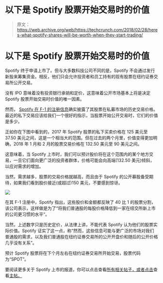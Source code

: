 # 以下是 Spotify 股票开始交易时的价值

> 原文：<https://web.archive.org/web/https://techcrunch.com/2018/02/28/heres-what-spotify-shares-will-be-worth-when-they-start-trading/>

# 以下是 Spotify 股票开始交易时的价值

Spotify 终于申请上市了。但与大多数科技公司不同的是，Spotify 不会通过发行新股来筹集资金。相反，他们只会允许投资者和员工持有的现有股票在纽约证券交易所公开交易。

没有 IPO 意味着没有投资银行承销和定价，这意味着公开市场基本上将是决定 Spotify 股票开始交易时价值的唯一因素。

然而， [Spotify 在 F-1 的注册信息](https://web.archive.org/web/20230307142252/https://www.sec.gov/Archives/edgar/data/1639920/000119312518063434/d494294df1.htm#rom494294_22)确实披露了其股票在私募市场的历史交易价格。最近的私下交易应该给我们一个很好的指示，当股票开始公开交易时，它们的价值是多少。

正如你在下图中看到的，2017 年 Spotify 股票的私下买卖价格在 125 美元至 37.50 美元之间，这是一个相当大的范围。但在过去的两个月里，价值变得更加明确，2018 年 1 月和 2 月的股票交易价格在 132.50 美元至 90 美元之间。

这意味着，当 Spotify 上市时，我们可以预计股价将在这个范围内的某个地方交易，一旦它们面向更广泛的投资者群体，价格可能会向高端(132.50 美元)倾斜，以应对需求的增加。

当然，需求越多，股票的交易价格就越高，而且由于 Spotify 的公开募股备受期待，如果我们看到股价接近(或超过)150 美元，不要感到惊讶。

![](img/7ef13a8c67267f6b34a3b91b855539ca.png)

在其 F-1 注册中，Spotify 指出，这些股价和金额都反映了 40 比 1 的股票分割，该公司表示，这样做是为了“将我们普通股的每股价格降低到一家在纽交所新上市的公司更习惯的水平”。

当然，上述数字只是历史定价，从法律上讲，不能代表 Spotify 认为他们的股票实际价值。Spotify 证实了这一点，称“然而，这些信息可能与更广泛的市场对我们普通股的需求，以及我们普通股在纽约证券交易所的公开开盘价和随后的公开价格几乎没有关系”。

预计 Spotify 股票将在下个月左右在纽约证券交易所开始交易，股票代码为“SPOT”。

要阅读更多关于 Spotify 上市的报道，你可以点击查看[所有相关帖子，或者点击](https://web.archive.org/web/20230307142252/https://techcrunch.com/topic/company/spotify/)查看[主帖。](https://web.archive.org/web/20230307142252/https://techcrunch.com/2018/02/28/spotify-has-filed-to-go-public/)